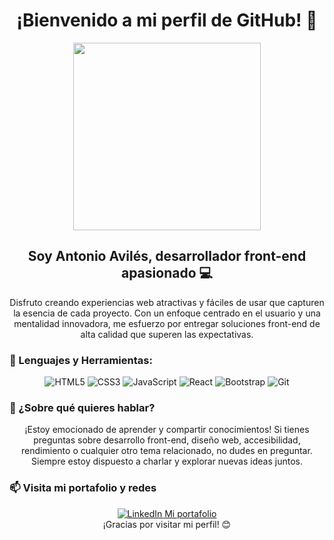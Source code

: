 # <div align="center">¡Bienvenido a mi perfil de GitHub! 👋</div>

<div align="center">
  <img src="https://media.giphy.com/media/qgQUggAC3Pfv687qPC/giphy.gif" width="300" />
</div>

## <div align="center">Soy Antonio Avilés, desarrollador front-end apasionado 💻</div>

<div align="center">
  <p>
    Disfruto creando experiencias web atractivas y fáciles de usar que capturen la esencia de cada proyecto. Con un enfoque centrado en el usuario y una mentalidad innovadora, me esfuerzo por entregar soluciones front-end de alta calidad que superen las expectativas.
  </p>
</div>

### 🚀 Lenguajes y Herramientas:

<div align="center">
  <img src="https://img.shields.io/badge/html5-%23E34F26.svg?style=for-the-badge&logo=html5&logoColor=white" alt="HTML5" />
  <img src="https://img.shields.io/badge/css3-%231572B6.svg?style=for-the-badge&logo=css3&logoColor=white" alt="CSS3" />
  <img src="https://img.shields.io/badge/javascript-%23323330.svg?style=for-the-badge&logo=javascript&logoColor=%23F7DF1E" alt="JavaScript" />
  <img src="https://img.shields.io/badge/react-%2320232a.svg?style=for-the-badge&logo=react&logoColor=%2361DAFB" alt="React" />
  <img src="https://img.shields.io/badge/bootstrap-%23563D7C.svg?style=for-the-badge&logo=bootstrap&logoColor=white" alt="Bootstrap" />
  <img src="https://img.shields.io/badge/git-%23F05033.svg?style=for-the-badge&logo=git&logoColor=white" alt="Git" />
</div>

### 💬 ¿Sobre qué quieres hablar?

<div align="center">
  <p>
    ¡Estoy emocionado de aprender y compartir conocimientos! Si tienes preguntas sobre desarrollo front-end, diseño web, accesibilidad, rendimiento o cualquier otro tema relacionado, no dudes en preguntar. Siempre estoy dispuesto a charlar y explorar nuevas ideas juntos.
  </p>
</div>

### 📫 Visita mi portafolio y redes

<div align="center">
  <a href="https://www.linkedin.com/in/antonio-aviles-31497425a/">
    <img src="https://img.shields.io/badge/linkedin-%230077B5.svg?style=for-the-badge&logo=linkedin&logoColor=white" alt="LinkedIn" />
  </a>
  <a href="https://my-portfolio-chi-five-46.vercel.app/">
   Mi portafolio
  </a>
</div>

<div align="center">
  ¡Gracias por visitar mi perfil! 😊
</div>
